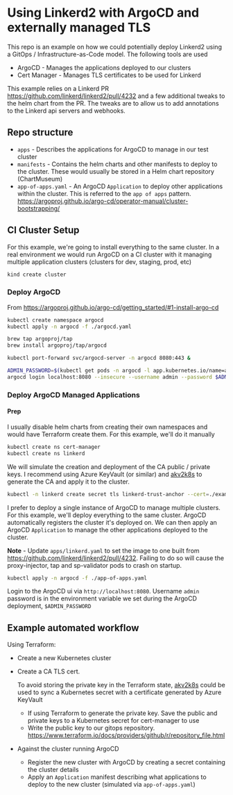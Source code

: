# Using Linkerd2 with ArgoCD and externally managed TLS

This repo is an example on how we could potentially deploy Linkerd2 using a GitOps / Infrastructure-as-Code model. The following tools are used

- ArgoCD - Manages the applications deployed to our clusters
- Cert Manager - Manages TLS certificates to be used for Linkerd

This example relies on a Linkerd PR <https://github.com/linkerd/linkerd2/pull/4232> and a few additional tweaks to the helm chart from the PR. The tweaks are to allow us to add annotations to the Linkerd api servers and webhooks.

## Repo structure

- `apps` - Describes the applications for ArgoCD to manage in our test cluster
- `manifests` - Contains the helm charts and other manifests to deploy to the cluster. These would usually be stored in a Helm chart repository (ChartMuseum)
- `app-of-apps.yaml` - An ArgoCD `Application` to deploy other applications within the cluster. This is referred to the `app of apps` pattern. <https://argoproj.github.io/argo-cd/operator-manual/cluster-bootstrapping/>

## CI Cluster Setup

For this example, we're going to install everything to the same cluster. In a real environment we would run ArgoCD on a CI cluster with it managing multiple application clusters (clusters for dev, staging, prod, etc)

```bash
kind create cluster
```

### Deploy ArgoCD

From <https://argoproj.github.io/argo-cd/getting_started/#1-install-argo-cd>

```bash
kubectl create namespace argocd
kubectl apply -n argocd -f ./argocd.yaml

brew tap argoproj/tap
brew install argoproj/tap/argocd

kubectl port-forward svc/argocd-server -n argocd 8080:443 &

ADMIN_PASSWORD=$(kubectl get pods -n argocd -l app.kubernetes.io/name=argocd-server -o name | cut -d'/' -f 2)
argocd login localhost:8080 --insecure --username admin --password $ADMIN_PASSWORD
```

### Deploy ArgoCD Managed Applications

#### Prep

I usually disable helm charts from creating their own namespaces and would have Terraform create them. For this example, we'll do it manually

```bash
kubectl create ns cert-manager
kubectl create ns linkerd
```

We will simulate the creation and deployment of the CA public / private keys. I recommend using Azure KeyVault (or similar) and [akv2k8s](https://akv2k8s.io/tutorials/sync/2-certificate/) to generate the CA and apply it to the cluster.

```bash
kubectl -n linkerd create secret tls linkerd-trust-anchor --cert=./example-resources/ca.crt --key=./example-resources/ca.key
```

I prefer to deploy a single instance of ArgoCD to manage multiple clusters. For this example, we'll deploy everything to the same cluster. ArgoCD automatically registers the cluster it's deployed on. We can then apply an ArgoCD `Application` to manage the other applications deployed to the cluster.

**Note** - Update `apps/linkerd.yaml` to set the image to one built from <https://github.com/linkerd/linkerd2/pull/4232>. Failing to do so will cause the proxy-injector, tap and sp-validator pods to crash on startup.

```bash
kubectl apply -n argocd -f ./app-of-apps.yaml
```

Login to the ArgoCD ui via `http://localhost:8080`. Username `admin` password is in the environment variable we set during the ArgoCD deployment, `$ADMIN_PASSWORD`

## Example automated workflow

Using Terraform:

- Create a new Kubernetes cluster
- Create a CA TLS cert.

  To avoid storing the private key in the Terraform state, [akv2k8s](https://akv2k8s.io/tutorials/sync/2-certificate/) could be used to sync a Kubernetes secret with a certificate generated by Azure KeyVault

  - If using Terraform to generate the private key. Save the public and private keys to a Kubernetes secret for cert-manager to use
  - Write the public key to our gitops repository. <https://www.terraform.io/docs/providers/github/r/repository_file.html>

- Against the cluster running ArgoCD
  - Register the new cluster with ArgoCD by creating a secret containing the cluster details
  - Apply an `Application` manifest describing what applications to deploy to the new cluster (simulated via `app-of-apps.yaml`)
